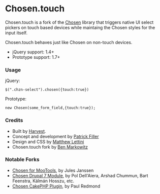 # Chosen.touch

Chosen.touch is a fork of the [Chosen](https://github.com/harvesthq/chosen/) library that triggers native UI select pickers on touch based devices while maintaing the Chosen styles for the input itself. 

Chosen.touch behaves just like Chosen on non-touch devices. 

- jQuery support: 1.4+
- Prototype support: 1.7+

### Usage

jQuery:

```
$(".chzn-select").chosen({touch:true})
```

Prototype:

```
new Chosen(some_form_field,{touch:true});
```

### Credits

- Built by [Harvest](http://www.getharvest.com/). 
- Concept and development by [Patrick Filler](http://www.patrickfiller.com/)
- Design and CSS by [Matthew Lettini](http://matthewlettini.com/)
- Chosen.touch fork by [Ben Markowitz](http://www.benmarkowitz.com)

### Notable Forks

- [Chosen for MooTools](https://github.com/julesjanssen/chosen), by Jules Janssen
- [Chosen Drupal 7 Module](http://drupal.org/project/chosen), by Pol Dell'Aiera, Arshad Chummun, Bart Feenstra, Kálmán Hosszu, etc.
- [Chosen CakePHP Plugin](https://github.com/paulredmond/chosen-cakephp), by Paul Redmond
